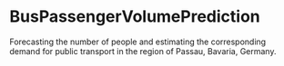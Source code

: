 # BusPassengerVolumePrediction
Forecasting the number of people and estimating the corresponding demand for public transport in the region of Passau, Bavaria, Germany.
